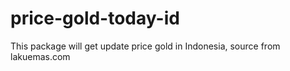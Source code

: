 # price-gold-today-id
This package will get update price gold in Indonesia, source from lakuemas.com
